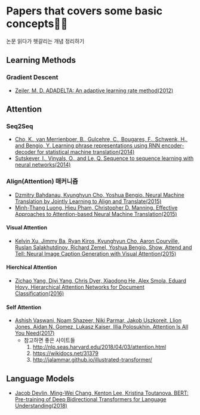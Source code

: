 # Papers that covers some basic concepts👩‍💻
논문 읽다가 헷갈리는 개념 정리하기
## Learning Methods
### Gradient Descent
* [Zeiler, M. D. ADADELTA: An adaptive learning rate method(2012)](https://arxiv.org/abs/1212.5701)

## Attention
### Seq2Seq
* [Cho, K., van Merrienboer, B., Gulcehre, C., Bougares, F., Schwenk, H., and Bengio, Y. Learning phrase representations using RNN encoder-decoder for statistical machine translation(2014)](https://arxiv.org/abs/1406.1078)
* [Sutskever, I., Vinyals, O., and Le, Q. Sequence to sequence learning with neural networks(2014)](https://arxiv.org/abs/1409.3215)

### Align(Attention) 매커니즘
* [Dzmitry Bahdanau, Kyunghyun Cho, Yoshua Bengio. Neural Machine Translation by Jointly Learning to Align and Translate(2015)](https://arxiv.org/abs/1409.0473#:~:text=Neural%20machine%20translation%20is%20a,to%20maximize%20the%20translation%20performance.)
* [Minh-Thang Luong, Hieu Pham, Christopher D. Manning. Effective Approaches to Attention-based Neural Machine Translation(2015)](https://arxiv.org/abs/1508.04025)

#### Visual Attention
* [Kelvin Xu, Jimmy Ba, Ryan Kiros, Kyunghyun Cho, Aaron Courville, Ruslan Salakhutdinov, Richard Zemel, Yoshua Bengio. Show, Attend and Tell: Neural Image Caption Generation with Visual Attention(2015)](https://arxiv.org/abs/1502.03044)

#### Hierchical Attention
* [Zichao Yang, Diyi Yang, Chris Dyer, Xiaodong He, Alex Smola, Eduard Hovy. Hierarchical Attention Networks for Document Classification(2016)](https://www.cs.cmu.edu/~./hovy/papers/16HLT-hierarchical-attention-networks.pdf)

#### Self Attention
* [Ashish Vaswani, Noam Shazeer, Niki Parmar, Jakob Uszkoreit, Llion Jones, Aidan N. Gomez, Lukasz Kaiser, Illia Polosukhin. Attention Is All You Need(2017)](https://arxiv.org/abs/1706.03762)
    * 참고하면 좋은 사이트들
        1. http://nlp.seas.harvard.edu/2018/04/03/attention.html
        2. https://wikidocs.net/31379
        3. http://jalammar.github.io/illustrated-transformer/

## Language Models
* [Jacob Devlin, Ming-Wei Chang, Kenton Lee, Kristina Toutanova. BERT: Pre-training of Deep Bidirectional Transformers for Language Understanding(2018)](https://arxiv.org/abs/1810.04805)
